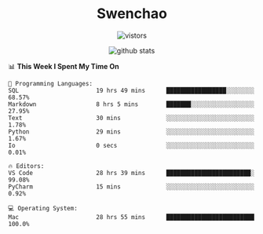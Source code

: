 <h1 align="center">Swenchao</h3>

<p align="center">
  <img src="https://visitor-badge.glitch.me/badge?page_id=Swenchao" alt="vistors" />
</p>

<p align="center">
  <img src="https://github-readme-stats.vercel.app/api?username=Swenchao&count_private=true&show_icons=true&theme=vue-dark&hide_title=true" alt="github stats" />
</p>

<!--START_SECTION:waka-->
📊 **This Week I Spent My Time On** 

```text
💬 Programming Languages: 
SQL                      19 hrs 49 mins      █████████████████░░░░░░░░   68.57% 
Markdown                 8 hrs 5 mins        ███████░░░░░░░░░░░░░░░░░░   27.95% 
Text                     30 mins             ░░░░░░░░░░░░░░░░░░░░░░░░░   1.78% 
Python                   29 mins             ░░░░░░░░░░░░░░░░░░░░░░░░░   1.67% 
Io                       0 secs              ░░░░░░░░░░░░░░░░░░░░░░░░░   0.01%

🔥 Editors: 
VS Code                  28 hrs 39 mins      ████████████████████████░   99.08% 
PyCharm                  15 mins             ░░░░░░░░░░░░░░░░░░░░░░░░░   0.92%

💻 Operating System: 
Mac                      28 hrs 55 mins      █████████████████████████   100.0%

```


<!--END_SECTION:waka-->
